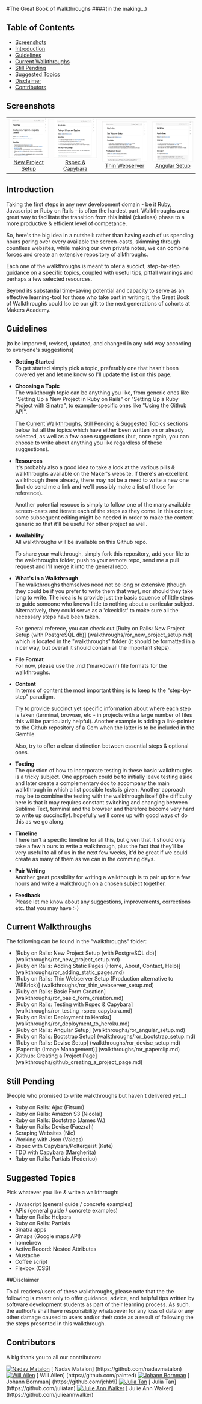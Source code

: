 #The Great Book of Walkthroughs 
####(in the making...)

## Table of Contents

* [Screenshots](#screenshots)
* [Introduction](#introduction)
* [Guidelines](#guidelines)
* [Current Walkthroughs](#current-walkthroughs)
* [Still Pending](#still-pending)
* [Suggested Topics](#suggested-topics)
* [Disclaimer](#disclaimer)
* [Contributors](#contributors)


## Screenshots

<table>
	<tr>
		<td align="center" width="190px" >
			<a href="https://raw.githubusercontent.com/nadavmatalon/great_book_of_walkthroughs/master/images/great_book_1.jpg">
				<img src="images/great_book_1.jpg" height="105px" />
				New Project Setup
			</a>
		</td>
		<td align="center" width="190px" >
			<a href="https://raw.githubusercontent.com/nadavmatalon/great_book_of_walkthroughs/master/images/great_book_2.jpg">
				<img src="images/great_book_2.jpg" height="105px" />
				Rspec &amp; Capybara
			</a>
		</td>
      <td align="center" width="190px" >
         <a href="https://raw.githubusercontent.com/nadavmatalon/great_book_of_walkthroughs/master/images/great_book_3.jpg">
            <img src="images/great_book_3.jpg" height="105px" />
            Thin Webserver
         </a>
      </td>
      <td align="center" width="190px" >
         <a href="https://raw.githubusercontent.com/nadavmatalon/great_book_of_walkthroughs/master/images/great_book_4.jpg">
            <img src="images/great_book_4.jpg" height="105px" />
            Angular Setup
         </a>
      </td>
	</tr>
</table>


##  Introduction

<p>Taking the first steps in any new development domain - be it Ruby, Javascript or Ruby 
on Rails - is often the hardest part. Walkthroughs are a great way to facilitate the transition 
from this initial (clueless) phase to a more productive &amp; efficient level of competance.</p>

<p>So, here's the big idea in a nutshell: rather than having each of us spending hours 
poring over every available the screen-casts, skimming through countless websites, while 
making our own private notes, we can combine forces and create an extensive repository of 
alkthroughs.</p>

<p>Each one of the walkthroughs is meant to ofer a succict, step-by-step guidance on a 
specific topics, coupled with useful tips, pitfall warnings and perhaps a few selected 
resources.</p> 

<p>Beyond its substantial time-saving potential and capacity to serve as an effective 
learning-tool for those who take part in writing it, the Great Book of Walkthroughs could 
lso be our gift to the next generations of cohorts at Makers Academy.</p>


## Guidelines

   (to be imporved, revised, updated, and changed in any odd way according to everyone's 
suggestions)  

* __Getting Started__  
   To get started simply pick a topic, preferably one that hasn't been covered yet and 
let me know so I'll update the list on this page.

* __Choosing a Topic__  
   The walkthough topic can be anything you like, from generic ones like "Setting Up a 
New Project in Ruby on Rails" or "Setting Up a Ruby Project with Sinatra", 
to example-specific ones like "Using the Github API".  

   The [Current Walkthroughs](#current-walkthroughs), [Still Pending](#still-pending) &amp; [Suggested   Topics](#suggested-topics) sections below list all the topics which have either been written on or 
already selected, as well as a few open suggestions (but, once again, you can choose to write about 
anything you like regardless of these suggestions).  

* __Resources__  
   It's probably also a good idea to take a look at the various pills &amp; walkthroughs 
available on the Maker's website. If there's an excellent walkthough there already, 
there may not be a need to write a new one (but do send me a link and we'll possibly 
make a list of those for reference).   

   Another potential resouce is simply to follow one of the many available 
screen-casts and iterate each of the steps as they come. In this context, 
some subsequent editing might be needed in order to make the content generic so that 
it'll be useful for other project as well.

* __Availability__   
   All walkthroughs will be available on this Github repo.  

   To share your walkthrough, simply fork this repository, add your file to the 
walkthroughs folder, push to your remote repo, send me a pull request and I'll 
merge it into the general repo.  

* __What's in a Walkthrough__   
   The walkthroughs themselves need not be long or extensive (though they could be if 
you prefer to write them that way), nor should they take long to write. The idea is to 
provide just the basic squence of little steps to guide someone who knows little to 
nothing about a particular subject. Alternatively, they could serve as a 'ckecklist' 
to make sure all the necessary steps have been taken.  

   For general referece, you can check out [Ruby on Rails: New Project Setup (with PostgreSQL db)] (walkthroughs/ror_new_project_setup.md) which is located in the "walkthroughs" folder (it 
should be formatted in a nicer way, but overall it should contain all the important steps).  

* __File Format__   
   For now, please use the .md ('markdown') file formats for the walkthroughs.

* __Content__   
   In terms of content the most important thing is to keep to the "step-by-step" paradigm.

   Try to provide succinct yet specific information about where each step is taken 
(terminal, browser, etc - in projects with a large number of files this will be 
particularly helpful). Another example is adding a link-pointer to the Github 
repository of a Gem when the latter is to be included in the Gemfile.

   Also, try to offer a clear distinction between essential steps &amp; optional ones.

* __Testing__   
   The question of how to incorporate testing in these basic walkthroughs is a tricky 
subject. One approach could be to initially leave testing aside and later create 
a complementary doc to accompany the main walkthrough in which a list possible tests 
is given. Another approach may be to combine the testing with the walkthrough itself 
(the difficulty here is that it may requires constant switching and changing between 
Sublime Text, terminal and the browser and therefore become very hard to write up succinctly). 
hopefully we'll come up with good ways of do this as we go along.

* __Timeline__   
   There isn't a specific timeline for all this, but given that it should only take a few h
ours to write a walkthrough, plus the fact that they'll be very useful to all of us in 
the next few weeks, it'd be great if we could create as many of them as we can in the 
comming days.

* __Pair Writing__   
   Another great possiblity for writing a walkthough is to pair up for a few hours and write a walkthrough on a chosen subject together.

* __Feedback__   
   Please let me know about any suggestions, improvements, corrections etc. that you may have :-)


## Current Walkthroughs

The following can be found in the "walkthroughs" folder:  

* [Ruby on Rails: New Project Setup (with PostgreSQL db)] (walkthroughs/ror_new_project_setup.md)
* [Ruby on Rails: Adding Static Pages (Home, About, Contact, Help)] (walkthroughs/ror_adding_static_pages.md)
* [Ruby on Rails: Thin Webserver Setup (Production alternative to WEBrick)] (walkthroughs/ror_thin_webserver_setup.md)
* [Ruby on Rails: Basic Form Creation] (walkthroughs/ror_basic_form_creation.md)
* [Ruby on Rails: Testing with Rspec &amp; Capybara] (walkthroughs/ror_testing_rspec_capybara.md)
* [Ruby on Rails: Deployment to Heroku] (walkthroughs/ror_deployment_to_heroku.md)
* [Ruby on Rails: Angular Setup] (walkthroughs/ror_angular_setup.md)
* [Ruby on Rails: Bootstrap Setup] (walkthroughs/ror_bootstrap_setup.md)
* [Ruby on Rails: Devise Setup] (walkthroughs/ror_devise_setup.md)
* [Paperclip (Image Management)] (walkthroughs/ror_paperclip.md)
* [Github: Creating a Project Page] (walkthroughs/github_creating_a_project_page.md)


## Still Pending

(People who promised to write walkthroughs but haven't delivered yet...)  

* Ruby on Rails: Ajax (Fitsum)	
* Ruby on Rails: Amazon S3 (Nicolai)
* Ruby on Rails: Bootstrap (James W.)
* Ruby on Rails: Devise (Faezrah)
* Scraping Websites (Nic)
* Working with Json (Vaidas)
* Rspec with Capybara/Poltergeist (Kate)
* TDD with Capybara (Margherita)
* Ruby on Rails: Partials (Federico)


## Suggested Topics

Pick whatever you like &amp; write a walkthrough:  

* Javascript (general guide / concrete examples)
* APIs (general guide / concrete examples)
* Ruby on Rails: Helpers
* Ruby on Rails: Partials
* Sinatra apps
* Gmaps (Google maps API)
* homebrew
* Active Record: Nested Attributes
* Mustache
* Coffee script
* Flexbox (CSS)


##Disclaimer

To all readers/users of these walkthroughs, please note that the the following is meant 
only to offer guidance, advice, and helpful tips written by software development students 
as part of their learning process. As such, the author/s shall have responsibility whatsoever 
for any loss of data or any other damage caused to users and/or their code as a result of 
following the the steps presented in this walkthrough.


## Contributors

A big thank you to all our contributors:

<a href= "https://github.com/nadavmatalon">
<img alt="Nadav Matalon" data-user="7" height="20"  
src="https://avatars3.githubusercontent.com/u/7556253?v=2&amp;s=40" width="20"></a>
[    Nadav Matalon] (https://github.com/nadavmatalon)

<a href= "https://github.com/painted">
<img alt="Will Allen" data-user="7057258" height="20"  src="https://avatars3.githubusercontent.com/u/7057258?v=2&amp;s=40" width="20"></a>
[    Will Allen] (https://github.com/painted)

<a href= "https://github.com/jchb9">
<img alt="Johann Bornman" data-user="7556226" height="20"  src="https://avatars3.githubusercontent.com/u/7556226?v=2&amp;s=40" width="20"><a>
[    Johann Bornman] (https://github.com/jchb9)

<a href= "https://github.com/juliatan">
<img alt="Julia Tan" data-user="7389546" height="20"  src="https://avatars3.githubusercontent.com/u/7389546?v=2&amp;s=40" width="20"></a>
[    Julia Tan] (https://github.com/juliatan)

<a href="https://github.com/julieannwalker">
<img alt="Julie Ann Walker" data-user="7127430" height="20"  src="https://avatars3.githubusercontent.com/u/7127430?v=2&amp;s=40" width="20"></a>
[    Julie Ann Walker] (https://github.com/julieannwalker)


